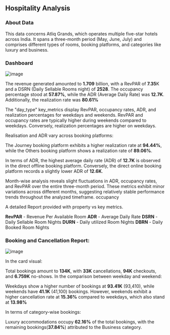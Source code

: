 ## Hospitality Analysis

### About Data

This data concerns Atliq Grands, which operates multiple five-star hotels across India. It spans a three-month period (May, June, July) and comprises different types of rooms, booking platforms, and categories like luxury and business.

### Dashboard

![image](https://github.com/github-aapmor/PowerBI-Reports/assets/149667836/31fa3c8d-c7ef-4208-85d8-02b13821eefa)

The revenue generated amounted to **1.709** billion, with a RevPAR of **7.35**K and a DSRN (Daily Sellable Rooms night) of **2528**. The occupancy percentage stood at **57.87%**, while the ADR (Average Daily Rate) was **12.7K**. Additionally, the realization rate was **80.61%**

The "day_type" key_metrics display RevPAR, occupancy rates, ADR, and realization percentages for weekdays and weekends. RevPAR and occupancy rates are typically higher during weekends compared to weekdays. Conversely, realization percentages are higher on weekdays.


Realisation and ADR vary across booking platforms:

The Journey booking platform exhibits a higher realization rate at **94.44%**, while the Others booking platform shows a realization rate of **89.06%**.

In terms of ADR, the highest average daily rate (ADR) of **12.7K** is observed in the direct offline booking platform. Conversely, the direct online booking platform records a slightly lower ADR of **12.6K**.

Month-wise analysis reveals slight fluctuations in ADR, occupancy rates, and RevPAR over the entire three-month period. These metrics exhibit minor variations across different months, suggesting relatively stable performance trends throughout the analyzed timeframe.
occupancy 

A detailed Report provided with property vs key metrics.

**RevPAR** - Revenue Per Available Room    **ADR** - Average Daily Rate   **DSRN** - Daily Sellable Room Nights   **DURN** - Daily utilized Room Nights  **DBRN** - Daily Booked Room Nights




### **Booking and Cancellation Report:**


![image](https://github.com/github-aapmor/PowerBI-Reports/assets/149667836/2ef67e55-2e25-478a-8250-4f3c1bb4a988)


In the card visual:

Total bookings amount to **134K**, with **33K** cancellations, **94K**  checkouts, and **6.759K**  no-shows.
In the comparison between weekday and weekend:

Weekdays show a higher number of bookings at **93.41K** (93,410), while weekends have **41.1K** (41,100) bookings.
However, weekends exhibit a higher cancellation rate at **15.36%** compared to weekdays, which also stand at **13.98%**


In terms of category-wise bookings:

Luxury accommodations occupy **62.16%** of the total bookings, with the remaining bookings(**37.84%**) attributed to the Business category.

